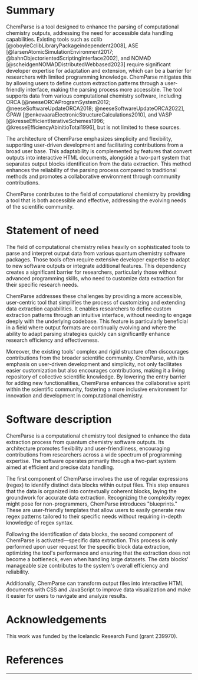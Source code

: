 <!-- ---

title: 'ChemParse: A User-Centric Tool for Parsing Computational Chemistry Outputs'
tags:
  - Python
  - computational chemistry
  - data parsing
  - ORCA
  - GPAW
  - VASP
authors:
  - name: Ivan Tambovtsev
    orcid: 0000-0001-9223-8961
    affiliation: 1
affiliations:
 - name: Science Institute and Faculty of Physical Sciences, University of Iceland, 107 Reykjav\'{\i}k, Iceland
   index: 1
date: 13 September 2024
bibliography: paper.bib -->

# Summary

ChemParse is a tool designed to enhance the parsing of computational chemistry outputs, addressing the need for accessible data handling capabilities. Existing tools such as cclib [@oboyleCclibLibraryPackageindependent2008], ASE [@larsenAtomicSimulationEnvironment2017; @bahnObjectorientedScriptingInterface2002], and NOMAD [@scheidgenNOMADDistributedWebbased2023] require significant developer expertise for adaptation and extension, which can be a barrier for researchers with limited programming knowledge. ChemParse mitigates this by allowing users to define custom extraction patterns through a user-friendly interface, making the parsing process more accessible. The tool supports data from various computational chemistry software, including ORCA [@neeseORCAProgramSystem2012; @neeseSoftwareUpdateORCA2018; @neeseSoftwareUpdateORCA2022], GPAW [@enkovaaraElectronicStructureCalculations2010], and VASP [@kresseEfficientIterativeSchemes1996; @kresseEfficiencyAbinitioTotal1996], but is not limited to these sources.

The architecture of ChemParse emphasizes simplicity and flexibility, supporting user-driven development and facilitating contributions from a broad user base. This adaptability is complemented by features that convert outputs into interactive HTML documents, alongside a two-part system that separates output blocks identification from the data extraction. This method enhances the reliability of the parsing process compared to traditional methods and promotes a collaborative environment through community contributions.

ChemParse contributes to the field of computational chemistry by providing a tool that is both accessible and effective, addressing the evolving needs of the scientific community.

# Statement of need

The field of computational chemistry relies heavily on sophisticated tools to parse and interpret output data from various quantum chemistry software packages. Those tools often require extensive developer expertise to adapt to new software outputs or integrate additional features. This dependency creates a significant barrier for researchers, particularly those without advanced programming skills, who need to customize data extraction for their specific research needs.

ChemParse addresses these challenges by providing a more accessible, user-centric tool that simplifies the process of customizing and extending data extraction capabilities. It enables researchers to define custom extraction patterns through an intuitive interface, without needing to engage deeply with the underlying codebase. This feature is particularly beneficial in a field where output formats are continually evolving and where the ability to adapt parsing strategies quickly can significantly enhance research efficiency and effectiveness.

Moreover, the existing tools' complex and rigid structure often discourages contributions from the broader scientific community. ChemParse, with its emphasis on user-driven development and simplicity, not only facilitates easier customization but also encourages contributions, making it a living repository of collective scientific knowledge. By lowering the entry barrier for adding new functionalities, ChemParse enhances the collaborative spirit within the scientific community, fostering a more inclusive environment for innovation and development in computational chemistry.


# Software description

ChemParse is a computational chemistry tool designed to enhance the data extraction process from quantum chemistry software outputs. Its architecture promotes flexibility and user-friendliness, encouraging contributions from researchers across a wide spectrum of programming expertise. The software operates primarily through a two-part system aimed at efficient and precise data handling.

The first component of ChemParse involves the use of regular expressions (regex) to identify distinct data blocks within output files. This step ensures that the data is organized into contextually coherent blocks, laying the groundwork for accurate data extraction. Recognizing the complexity regex might pose for non-programmers, ChemParse introduces "blueprints." These are user-friendly templates that allow users to easily generate new regex patterns tailored to their specific needs without requiring in-depth knowledge of regex syntax.

Following the identification of data blocks, the second component of ChemParse is activated—specific data extraction. This process is only performed upon user request for the specific block data extraction, optimizing the tool's performance and ensuring that the extraction does not become a bottleneck, even when handling large datasets. The data blocks' manageable size contributes to the system's overall efficiency and reliability.

Additionally, ChemParse can transform output files into interactive HTML documents with CSS and JavaScript to improve data visualization and make it easier for users to navigate and analyze results.


# Acknowledgements

This work was funded by the Icelandic Research Fund (grant 239970).

# References

---
